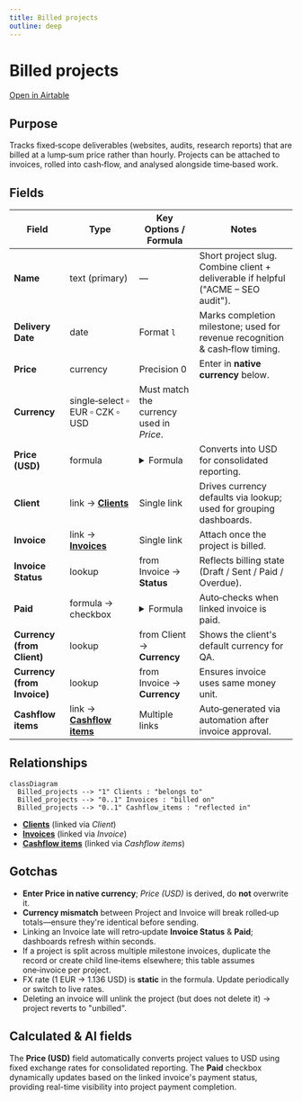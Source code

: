 ```yaml
---
title: Billed projects
outline: deep
---
```


# Billed projects

[Open in Airtable](https://airtable.com/appAeUFSMOuOVDfCV/tbl0oXRRiB7Fj1vEl)

## Purpose
Tracks fixed‑scope deliverables (websites, audits, research reports) that are billed at a lump‑sum price rather than hourly. Projects can be attached to invoices, rolled into cash‑flow, and analysed alongside time‑based work.

## Fields

| Field | Type | Key Options / Formula | Notes |
| ----- | ---- | --------------------- | ----- |
| **Name** | text (primary) | — | Short project slug. Combine client + deliverable if helpful ("ACME – SEO audit"). |
| **Delivery Date** | date | Format `l` | Marks completion milestone; used for revenue recognition & cash‑flow timing. |
| **Price** | currency | Precision 0 | Enter in **native currency** below. |
| **Currency** | single‑select ▫︎ EUR ▫︎ CZK ▫︎ USD | Must match the currency used in *Price*. | |
| **Price (USD)** | formula | <details><summary>Formula</summary>`IF({Currency}='EUR',{Price}*1.136,IF({Currency}='USD',{Price},BLANK()))`</details> | Converts into USD for consolidated reporting. |
| **Client** | link → [**Clients**](https://airtable.com/appAeUFSMOuOVDfCV/tblLdpbp52Mhjog08) | Single link | Drives currency defaults via lookup; used for grouping dashboards. |
| **Invoice** | link → [**Invoices**](https://airtable.com/appAeUFSMOuOVDfCV/tblTqyv2AcNTQJPje) | Single link | Attach once the project is billed. |
| **Invoice Status** | lookup | from Invoice → **Status** | Reflects billing state (Draft / Sent / Paid / Overdue). |
| **Paid** | formula → checkbox | <details><summary>Formula</summary>`IF(ARRAYJOIN({Invoice Status}, '')='Paid', TRUE(), FALSE())`</details> | Auto‑checks when linked invoice is paid. |
| **Currency (from Client)** | lookup | from Client → **Currency** | Shows the client's default currency for QA. |
| **Currency (from Invoice)** | lookup | from Invoice → **Currency** | Ensures invoice uses same money unit. |
| **Cashflow items** | link → [**Cashflow items**](https://airtable.com/appAeUFSMOuOVDfCV/tblZhFXFFYHJsmCVn) | Multiple links | Auto‑generated via automation after invoice approval. |

## Relationships

```mermaid
classDiagram
  Billed_projects --> "1" Clients : "belongs to"
  Billed_projects --> "0..1" Invoices : "billed on"
  Billed_projects --> "0..1" Cashflow_items : "reflected in"
```

- **[Clients](https://airtable.com/appAeUFSMOuOVDfCV/tblLdpbp52Mhjog08)** (linked via *Client*)
- **[Invoices](https://airtable.com/appAeUFSMOuOVDfCV/tblTqyv2AcNTQJPje)** (linked via *Invoice*)
- **[Cashflow items](https://airtable.com/appAeUFSMOuOVDfCV/tblZhFXFFYHJsmCVn)** (linked via *Cashflow items*)

## Gotchas

* **Enter Price in native currency**; *Price (USD)* is derived, do **not** overwrite it.
* **Currency mismatch** between Project and Invoice will break rolled‑up totals—ensure they're identical before sending.
* Linking an Invoice late will retro‑update **Invoice Status** & **Paid**; dashboards refresh within seconds.
* If a project is split across multiple milestone invoices, duplicate the record or create child line‑items elsewhere; this table assumes one‑invoice per project.
* FX rate (1 EUR → 1.136 USD) is **static** in the formula. Update periodically or switch to live rates.
* Deleting an invoice will unlink the project (but does not delete it) → project reverts to "unbilled".

## Calculated & AI fields
The **Price (USD)** field automatically converts project values to USD using fixed exchange rates for consolidated reporting. The **Paid** checkbox dynamically updates based on the linked invoice's payment status, providing real-time visibility into project payment completion.